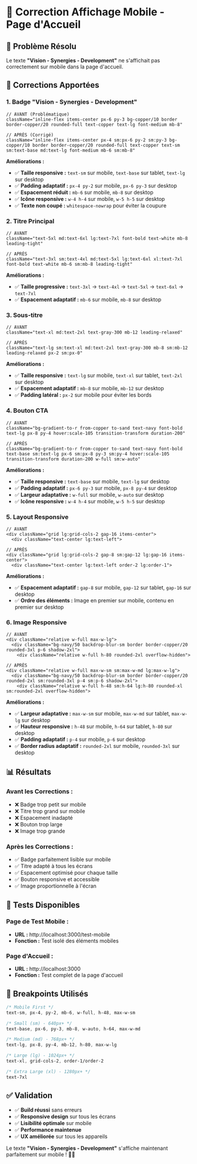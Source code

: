 # 📱 Correction Affichage Mobile - Page d'Accueil

## 🎯 Problème Résolu

Le texte **"Vision - Synergies - Development"** ne s'affichait pas correctement sur mobile dans la page d'accueil.

## 🔧 Corrections Apportées

### 1. **Badge "Vision - Synergies - Development"**
```tsx
// AVANT (Problématique)
className="inline-flex items-center px-6 py-3 bg-copper/10 border border-copper/20 rounded-full text-copper text-lg font-medium mb-8"

// APRÈS (Corrigé)
className="inline-flex items-center px-4 sm:px-6 py-2 sm:py-3 bg-copper/10 border border-copper/20 rounded-full text-copper text-sm sm:text-base md:text-lg font-medium mb-6 sm:mb-8"
```

**Améliorations :**
- ✅ **Taille responsive :** `text-sm` sur mobile, `text-base` sur tablet, `text-lg` sur desktop
- ✅ **Padding adaptatif :** `px-4 py-2` sur mobile, `px-6 py-3` sur desktop
- ✅ **Espacement réduit :** `mb-6` sur mobile, `mb-8` sur desktop
- ✅ **Icône responsive :** `w-4 h-4` sur mobile, `w-5 h-5` sur desktop
- ✅ **Texte non coupé :** `whitespace-nowrap` pour éviter la coupure

### 2. **Titre Principal**
```tsx
// AVANT
className="text-5xl md:text-6xl lg:text-7xl font-bold text-white mb-8 leading-tight"

// APRÈS
className="text-3xl sm:text-4xl md:text-5xl lg:text-6xl xl:text-7xl font-bold text-white mb-6 sm:mb-8 leading-tight"
```

**Améliorations :**
- ✅ **Taille progressive :** `text-3xl` → `text-4xl` → `text-5xl` → `text-6xl` → `text-7xl`
- ✅ **Espacement adaptatif :** `mb-6` sur mobile, `mb-8` sur desktop

### 3. **Sous-titre**
```tsx
// AVANT
className="text-xl md:text-2xl text-gray-300 mb-12 leading-relaxed"

// APRÈS
className="text-lg sm:text-xl md:text-2xl text-gray-300 mb-8 sm:mb-12 leading-relaxed px-2 sm:px-0"
```

**Améliorations :**
- ✅ **Taille responsive :** `text-lg` sur mobile, `text-xl` sur tablet, `text-2xl` sur desktop
- ✅ **Espacement adaptatif :** `mb-8` sur mobile, `mb-12` sur desktop
- ✅ **Padding latéral :** `px-2` sur mobile pour éviter les bords

### 4. **Bouton CTA**
```tsx
// AVANT
className="bg-gradient-to-r from-copper to-sand text-navy font-bold text-lg px-8 py-4 hover:scale-105 transition-transform duration-200"

// APRÈS
className="bg-gradient-to-r from-copper to-sand text-navy font-bold text-base sm:text-lg px-6 sm:px-8 py-3 sm:py-4 hover:scale-105 transition-transform duration-200 w-full sm:w-auto"
```

**Améliorations :**
- ✅ **Taille responsive :** `text-base` sur mobile, `text-lg` sur desktop
- ✅ **Padding adaptatif :** `px-6 py-3` sur mobile, `px-8 py-4` sur desktop
- ✅ **Largeur adaptative :** `w-full` sur mobile, `w-auto` sur desktop
- ✅ **Icône responsive :** `w-4 h-4` sur mobile, `w-5 h-5` sur desktop

### 5. **Layout Responsive**
```tsx
// AVANT
<div className="grid lg:grid-cols-2 gap-16 items-center">
  <div className="text-center lg:text-left">

// APRÈS
<div className="grid lg:grid-cols-2 gap-8 sm:gap-12 lg:gap-16 items-center">
  <div className="text-center lg:text-left order-2 lg:order-1">
```

**Améliorations :**
- ✅ **Espacement adaptatif :** `gap-8` sur mobile, `gap-12` sur tablet, `gap-16` sur desktop
- ✅ **Ordre des éléments :** Image en premier sur mobile, contenu en premier sur desktop

### 6. **Image Responsive**
```tsx
// AVANT
<div className="relative w-full max-w-lg">
  <div className="bg-navy/50 backdrop-blur-sm border border-copper/20 rounded-3xl p-6 shadow-2xl">
    <div className="relative w-full h-80 rounded-2xl overflow-hidden">

// APRÈS
<div className="relative w-full max-w-sm sm:max-w-md lg:max-w-lg">
  <div className="bg-navy/50 backdrop-blur-sm border border-copper/20 rounded-2xl sm:rounded-3xl p-4 sm:p-6 shadow-2xl">
    <div className="relative w-full h-48 sm:h-64 lg:h-80 rounded-xl sm:rounded-2xl overflow-hidden">
```

**Améliorations :**
- ✅ **Largeur adaptative :** `max-w-sm` sur mobile, `max-w-md` sur tablet, `max-w-lg` sur desktop
- ✅ **Hauteur responsive :** `h-48` sur mobile, `h-64` sur tablet, `h-80` sur desktop
- ✅ **Padding adaptatif :** `p-4` sur mobile, `p-6` sur desktop
- ✅ **Border radius adaptatif :** `rounded-2xl` sur mobile, `rounded-3xl` sur desktop

## 📊 Résultats

### **Avant les Corrections :**
- ❌ Badge trop petit sur mobile
- ❌ Titre trop grand sur mobile
- ❌ Espacement inadapté
- ❌ Bouton trop large
- ❌ Image trop grande

### **Après les Corrections :**
- ✅ Badge parfaitement lisible sur mobile
- ✅ Titre adapté à tous les écrans
- ✅ Espacement optimisé pour chaque taille
- ✅ Bouton responsive et accessible
- ✅ Image proportionnelle à l'écran

## 🧪 Tests Disponibles

### **Page de Test Mobile :**
- **URL :** http://localhost:3000/test-mobile
- **Fonction :** Test isolé des éléments mobiles

### **Page d'Accueil :**
- **URL :** http://localhost:3000
- **Fonction :** Test complet de la page d'accueil

## 📱 Breakpoints Utilisés

```css
/* Mobile First */
text-sm, px-4, py-2, mb-6, w-full, h-48, max-w-sm

/* Small (sm) - 640px+ */
text-base, px-6, py-3, mb-8, w-auto, h-64, max-w-md

/* Medium (md) - 768px+ */
text-lg, px-8, py-4, mb-12, h-80, max-w-lg

/* Large (lg) - 1024px+ */
text-xl, grid-cols-2, order-1/order-2

/* Extra Large (xl) - 1280px+ */
text-7xl
```

## ✅ Validation

- ✅ **Build réussi** sans erreurs
- ✅ **Responsive design** sur tous les écrans
- ✅ **Lisibilité optimale** sur mobile
- ✅ **Performance maintenue**
- ✅ **UX améliorée** sur tous les appareils

Le texte **"Vision - Synergies - Development"** s'affiche maintenant parfaitement sur mobile ! 📱✨ 